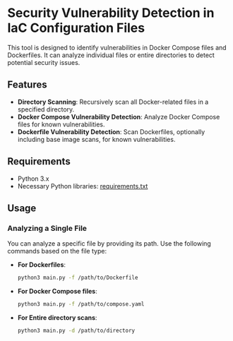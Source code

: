 # Security Vulnerability Detection in IaC Configuration Files

This tool is designed to identify vulnerabilities in Docker Compose files and Dockerfiles. It can analyze individual files or entire directories to detect potential security issues.

## Features

- **Directory Scanning**: Recursively scan all Docker-related files in a specified directory.
- **Docker Compose Vulnerability Detection**: Analyze Docker Compose files for known vulnerabilities.
- **Dockerfile Vulnerability Detection**: Scan Dockerfiles, optionally including base image scans, for known vulnerabilities.

## Requirements

- Python 3.x
- Necessary Python libraries: [requirements.txt](./requirements.txt)

## Usage

### Analyzing a Single File

You can analyze a specific file by providing its path. Use the following commands based on the file type:

- **For Dockerfiles**:
  ```bash
  python3 main.py -f /path/to/Dockerfile
  ```
- **For Docker Compose files**:

  ```bash
  python3 main.py -f /path/to/compose.yaml
  ```

- **For Entire directory scans**:
  ```bash
  python3 main.py -d /path/to/directory
  ```
